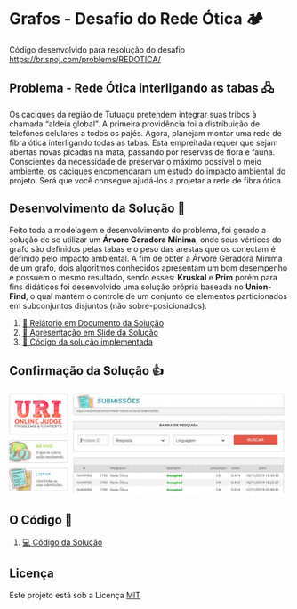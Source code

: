 # Grafos - Desafio do Rede Ótica 🏕️
Código desenvolvido para resolução do desafio https://br.spoj.com/problems/REDOTICA/

## Problema - Rede Ótica interligando as tabas 🖧
Os caciques da região de Tutuaçu pretendem integrar suas tribos à chamada “aldeia global”. A primeira providência foi a distribuição de telefones celulares a todos os pajés. Agora, planejam montar uma rede de fibra ótica interligando todas as tabas. Esta empreitada requer que sejam abertas novas picadas na mata, passando por reservas de flora e fauna. Conscientes da necessidade de preservar o máximo possível o meio ambiente, os caciques encomendaram um estudo do impacto ambiental do projeto. Será que você consegue ajudá-los a projetar a rede de fibra ótica

## Desenvolvimento da Solução :dart:
Feito toda a modelagem e desenvolvimento do problema, foi gerado a solução de se utilizar um **Árvore Geradora Mínima**,  onde seus vértices do grafo são definidos pelas tabas e o peso das arestas que os conectam é definido pelo impacto ambiental. A fim de obter a Árvore Geradora Mínima de um grafo, dois algoritmos conhecidos apresentam um bom desempenho e possuem o mesmo resultado, sendo esses: **Kruskal** e **Prim** porém para fins didáticos foi desenvolvido uma solução própria baseada no **Union-Find**, o qual mantém o controle de um conjunto de elementos particionados em subconjuntos disjuntos (não sobre-posicionados).
1. [:orange_book: Relátorio em Documento da Solução](documento.pdf)
1. [:blue_book: Apresentação em Slide da Solução](apresentacao.pdf)
1. [:green_book: Código da solução implementada](codigo.cs)

## Confirmação da Solução :+1:
![image](image.png)

## O Código :pushpin:
1. [:computer: Código da Solução](codigo.cs)

## Licença
Este projeto está sob a Licença [MIT](LICENSE.md)
